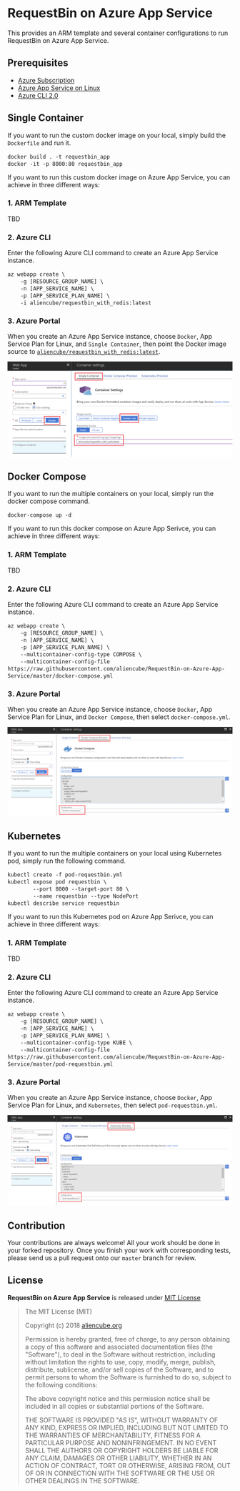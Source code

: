 # RequestBin on Azure App Service #

This provides an ARM template and several container configurations to run RequestBin on Azure App Service.


## Prerequisites ##

* [Azure Subscription](https://azure.microsoft.com/en-au/free/)
* [Azure App Service on Linux](https://docs.microsoft.com/en-us/azure/app-service/containers/app-service-linux-intro)
* [Azure CLI 2.0](https://docs.microsoft.com/en-us/cli/azure/)


## Single Container ##

If you want to run the custom docker image on your local, simply build the `Dockerfile` and run it.

```docker
docker build . -t requestbin_app
docker -it -p 8000:80 requestbin_app
```

If you want to run this custom docker image on Azure App Service, you can achieve in three different ways:


### 1. ARM Template ###

TBD


### 2. Azure CLI ###

Enter the following Azure CLI command to create an Azure App Service instance.

```
az webapp create \
    -g [RESOURCE_GROUP_NAME] \
    -n [APP_SERVICE_NAME] \
    -p [APP_SERVICE_PLAN_NAME] \
    -i aliencube/requestbin_with_redis:latest
```


### 3. Azure Portal ###

When you create an Azure App Service instance, choose `Docker`, App Service Plan for Linux, and `Single Container`, then point the Docker image source to [`aliencube/requestbin_with_redis:latest`](https://hub.docker.com/r/aliencube/requestbin_with_redis/).

![](images/requestbin-container-portal.png)


## Docker Compose ##

If you want to run the multiple containers on your local, simply run the docker compose command.

```docker
docker-compose up -d
```

If you want to run this docker compose on Azure App Serivce, you can achieve in three different ways:


### 1. ARM Template ###

TBD


### 2. Azure CLI ###

Enter the following Azure CLI command to create an Azure App Service instance.

```
az webapp create \
    -g [RESOURCE_GROUP_NAME] \
    -n [APP_SERVICE_NAME] \
    -p [APP_SERVICE_PLAN_NAME] \
    --multicontainer-config-type COMPOSE \
    --multicontainer-config-file https://raw.githubusercontent.com/aliencube/RequestBin-on-Azure-App-Service/master/docker-compose.yml
```


### 3. Azure Portal ###

When you create an Azure App Service instance, choose `Docker`, App Service Plan for Linux, and `Docker Compose`, then select `docker-compose.yml`.

![](images/requestbin-compose-portal.png)


## Kubernetes ##

If you want to run the multiple containers on your local using Kubernetes pod, simply run the following command.

```
kubectl create -f pod-requestbin.yml
kubectl expose pod requestbin \
        --port 8000 --target-port 80 \
        --name requestbin --type NodePort
kubectl describe service requestbin
```

If you want to run this Kubernetes pod on Azure App Serivce, you can achieve in three different ways:


### 1. ARM Template ###

TBD


### 2. Azure CLI ###

Enter the following Azure CLI command to create an Azure App Service instance.

```
az webapp create \
    -g [RESOURCE_GROUP_NAME] \
    -n [APP_SERVICE_NAME] \
    -p [APP_SERVICE_PLAN_NAME] \
    --multicontainer-config-type KUBE \
    --multicontainer-config-file https://raw.githubusercontent.com/aliencube/RequestBin-on-Azure-App-Service/master/pod-requestbin.yml
```


### 3. Azure Portal ###

When you create an Azure App Service instance, choose `Docker`, App Service Plan for Linux, and `Kubernetes`, then select `pod-requestbin.yml`.

![](images/requestbin-k8s-portal.png)


## Contribution ##

Your contributions are always welcome! All your work should be done in your forked repository. Once you finish your work with corresponding tests, please send us a pull request onto our `master` branch for review.


## License ##

**RequestBin on Azure App Service** is released under [MIT License](http://opensource.org/licenses/MIT)

> The MIT License (MIT)
>
> Copyright (c) 2018 [aliencube.org](https://aliencube.org)
> 
> Permission is hereby granted, free of charge, to any person obtaining a copy of this software and associated documentation files (the "Software"), to deal in the Software without restriction, including without limitation the rights to use, copy, modify, merge, publish, distribute, sublicense, and/or sell copies of the Software, and to permit persons to whom the Software is furnished to do so, subject to the following conditions:
> 
> The above copyright notice and this permission notice shall be included in all copies or substantial portions of the Software.
> 
> THE SOFTWARE IS PROVIDED "AS IS", WITHOUT WARRANTY OF ANY KIND, EXPRESS OR IMPLIED, INCLUDING BUT NOT LIMITED TO THE WARRANTIES OF MERCHANTABILITY, FITNESS FOR A PARTICULAR PURPOSE AND NONINFRINGEMENT. IN NO EVENT SHALL THE AUTHORS OR COPYRIGHT HOLDERS BE LIABLE FOR ANY CLAIM, DAMAGES OR OTHER LIABILITY, WHETHER IN AN ACTION OF CONTRACT, TORT OR OTHERWISE, ARISING FROM, OUT OF OR IN CONNECTION WITH THE SOFTWARE OR THE USE OR OTHER DEALINGS IN THE SOFTWARE.
